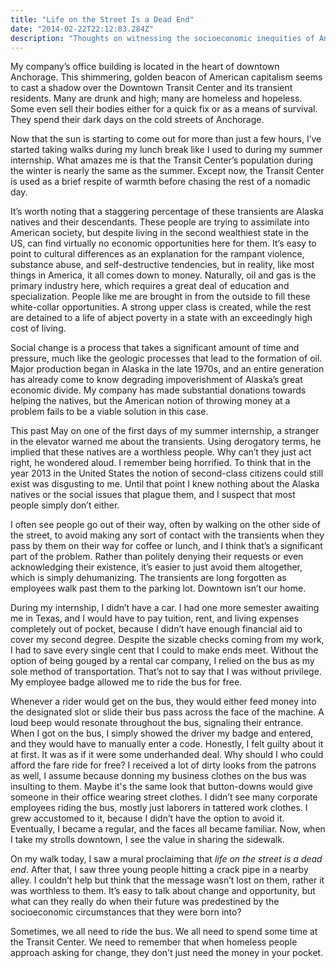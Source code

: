 ```yaml
---
title: "Life on the Street Is a Dead End"
date: "2014-02-22T22:12:03.284Z"
description: "Thoughts on witnessing the socioeconomic inequities of Anchorage firsthand."
---
```


My company’s office building is located in the heart of downtown Anchorage. This shimmering, golden beacon of American capitalism seems to cast a shadow over the Downtown Transit Center and its transient residents. Many are drunk and high; many are homeless and hopeless. Some even sell their bodies either for a quick fix or as a means of survival. They spend their dark days on the cold streets of Anchorage.

Now that the sun is starting to come out for more than just a few hours, I’ve started taking walks during my lunch break like I used to during my summer internship. What amazes me is that the Transit Center’s population during the winter is nearly the same as the summer. Except now, the Transit Center is used as a brief respite of warmth before chasing the rest of a nomadic day.

It’s worth noting that a staggering percentage of these transients are Alaska natives and their descendants. These people are trying to assimilate into American society, but despite living in the second wealthiest state in the US, can find virtually no economic opportunities here for them. It’s easy to point to cultural differences as an explanation for the rampant violence, substance abuse, and self-destructive tendencies, but in reality, like most things in America, it all comes down to money. Naturally, oil and gas is the primary industry here, which requires a great deal of education and specialization. People like me are brought in from the outside to fill these white-collar opportunities. A strong upper class is created, while the rest are detained to a life of abject poverty in a state with an exceedingly high cost of living.

Social change is a process that takes a significant amount of time and pressure, much like the geologic processes that lead to the formation of oil. Major production began in Alaska in the late 1970s, and an entire generation has already come to know degrading impoverishment of Alaska’s great economic divide. My company has made substantial donations towards helping the natives, but the American notion of throwing money at a problem fails to be a viable solution in this case.

This past May on one of the first days of my summer internship, a stranger in the elevator warned me about the transients. Using derogatory terms, he implied that these natives are a worthless people. Why can’t they just act right, he wondered aloud. I remember being horrified. To think that in the year 2013 in the United States the notion of second-class citizens could still exist was disgusting to me. Until that point I knew nothing about the Alaska natives or the social issues that plague them, and I suspect that most people simply don’t either.

I often see people go out of their way, often by walking on the other side of the street, to avoid making any sort of contact with the transients when they pass by them on their way for coffee or lunch, and I think that’s a significant part of the problem. Rather than politely denying their requests or even acknowledging their existence, it’s easier to just avoid them altogether, which is simply dehumanizing. The transients are long forgotten as employees walk past them to the parking lot. Downtown isn’t our home.

During my internship, I didn’t have a car. I had one more semester awaiting me in Texas, and I would have to pay tuition, rent, and living expenses completely out of pocket, because I didn’t have enough financial aid to cover my second degree. Despite the sizable checks coming from my work, I had to save every single cent that I could to make ends meet. Without the option of being gouged by a rental car company, I relied on the bus as my sole method of transportation. That’s not to say that I was without privilege. My employee badge allowed me to ride the bus for free.

Whenever a rider would get on the bus, they would either feed money into the designated slot or slide their bus pass across the face of the machine. A loud beep would resonate throughout the bus, signaling their entrance. When I got on the bus, I simply showed the driver my badge and entered, and they would have to manually enter a code. Honestly, I felt guilty about it at first. It was as if it were some underhanded deal. Why should I who could afford the fare ride for free? I received a lot of dirty looks from the patrons as well, I assume because donning my business clothes on the bus was insulting to them. Maybe it's the same look that button-downs would give someone in their office wearing street clothes. I didn’t see many corporate employees riding the bus, mostly just laborers in tattered work clothes. I grew accustomed to it, because I didn’t have the option to avoid it. Eventually, I became a regular, and the faces all became familiar. Now, when I take my strolls downtown, I see the value in sharing the sidewalk.

On my walk today, I saw a mural proclaiming that _life on the street is a dead end_. After that, I saw three young people hitting a crack pipe in a nearby alley. I couldn’t help but think that the message wasn’t lost on them, rather it was worthless to them. It’s easy to talk about change and opportunity, but what can they really do when their future was predestined by the socioeconomic circumstances that they were born into?

Sometimes, we all need to ride the bus. We all need to spend some time at the Transit Center. We need to remember that when homeless people approach asking for change, they don't just need the money in your pocket.
